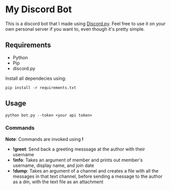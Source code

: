 # My Discord Bot

This is a discord bot that I made using [Discord.py](https://discordpy.readthedocs.io/en/stable/). Feel free to use it on your own personal server if you want to, even though it's pretty simple.

## Requirements

- Python
- Pip
- discord.py

Install all dependecies using:
```
pip install -r requirements.txt
```

## Usage

```
python bot.py --token <your api token>
```
### Commands

**Note**: Commands are invoked using **!**

- **!greet**: Send back a greeting messsage at the author with their username
- **!info**: Takes an argument of member and prints out member's username, display name, and join date
- **!dump**: Takes an argument of a channel and creates a file with all the messages in that text channel, before sending a message to the author as a dm, with the text file as an attachment
